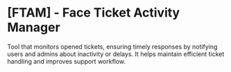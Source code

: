 # [FTAM] - Face Ticket Activity Manager
Tool that monitors opened tickets, ensuring timely responses by notifying users and admins about inactivity or delays. It helps maintain efficient ticket handling and improves support workflow.

